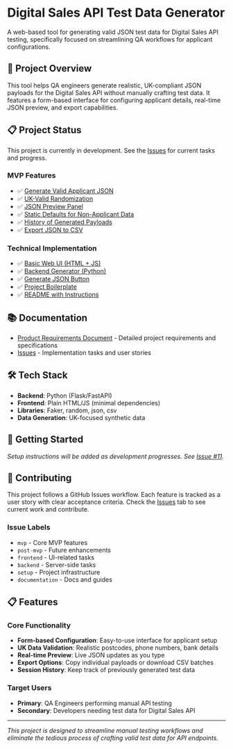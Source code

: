 # Digital Sales API Test Data Generator

A web-based tool for generating valid JSON test data for Digital Sales API testing, specifically focused on streamlining QA workflows for applicant configurations.

## 🎯 Project Overview

This tool helps QA engineers generate realistic, UK-compliant JSON payloads for the Digital Sales API without manually crafting test data. It features a form-based interface for configuring applicant details, real-time JSON preview, and export capabilities.

## 📋 Project Status

This project is currently in development. See the [Issues](https://github.com/m90att/digital-sales-api-test-generator/issues) for current tasks and progress.

### MVP Features
- ✅ [Generate Valid Applicant JSON](https://github.com/m90att/digital-sales-api-test-generator/issues/1)
- ✅ [UK-Valid Randomization](https://github.com/m90att/digital-sales-api-test-generator/issues/2)
- ✅ [JSON Preview Panel](https://github.com/m90att/digital-sales-api-test-generator/issues/3)
- ✅ [Static Defaults for Non-Applicant Data](https://github.com/m90att/digital-sales-api-test-generator/issues/4)
- ✅ [History of Generated Payloads](https://github.com/m90att/digital-sales-api-test-generator/issues/5)
- ✅ [Export JSON to CSV](https://github.com/m90att/digital-sales-api-test-generator/issues/6)

### Technical Implementation
- ✅ [Basic Web UI (HTML + JS)](https://github.com/m90att/digital-sales-api-test-generator/issues/7)
- ✅ [Backend Generator (Python)](https://github.com/m90att/digital-sales-api-test-generator/issues/8)
- ✅ [Generate JSON Button](https://github.com/m90att/digital-sales-api-test-generator/issues/9)
- ✅ [Project Boilerplate](https://github.com/m90att/digital-sales-api-test-generator/issues/10)
- ✅ [README with Instructions](https://github.com/m90att/digital-sales-api-test-generator/issues/11)

## 📚 Documentation

- [Product Requirements Document](./PRD.md) - Detailed project requirements and specifications
- [Issues](https://github.com/m90att/digital-sales-api-test-generator/issues) - Implementation tasks and user stories

## 🛠 Tech Stack

- **Backend**: Python (Flask/FastAPI)
- **Frontend**: Plain HTML/JS (minimal dependencies)
- **Libraries**: Faker, random, json, csv
- **Data Generation**: UK-focused synthetic data

## 🚀 Getting Started

*Setup instructions will be added as development progresses. See [Issue #11](https://github.com/m90att/digital-sales-api-test-generator/issues/11).*

## 📝 Contributing

This project follows a GitHub Issues workflow. Each feature is tracked as a user story with clear acceptance criteria. Check the [Issues](https://github.com/m90att/digital-sales-api-test-generator/issues) tab to see current work and contribute.

### Issue Labels
- `mvp` - Core MVP features
- `post-mvp` - Future enhancements
- `frontend` - UI-related tasks
- `backend` - Server-side tasks
- `setup` - Project infrastructure
- `documentation` - Docs and guides

## 📋 Features

### Core Functionality
- **Form-based Configuration**: Easy-to-use interface for applicant setup
- **UK Data Validation**: Realistic postcodes, phone numbers, bank details
- **Real-time Preview**: Live JSON updates as you type
- **Export Options**: Copy individual payloads or download CSV batches
- **Session History**: Keep track of previously generated test data

### Target Users
- **Primary**: QA Engineers performing manual API testing
- **Secondary**: Developers needing test data for Digital Sales API

---

*This project is designed to streamline manual testing workflows and eliminate the tedious process of crafting valid test data for API endpoints.*
